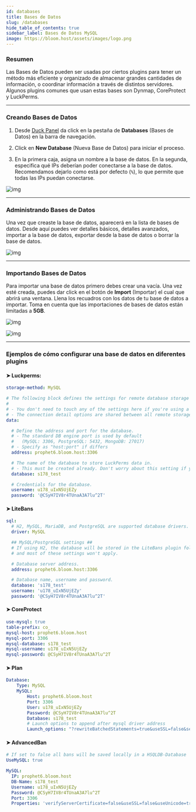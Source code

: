```yaml
---
id: databases
title: Bases de Datos
slug: /databases
hide_table_of_contents: true
sidebar_label: Bases de Datos MySQL
image: https://bloom.host/assets/images/logo.png
---
```


### Resumen
Las Bases de Datos pueden ser usadas por ciertos plugins para tener un método más eficiente y organizado de almacenar
grandes cantidades de información, o coordinar información a través de distintos servidores.
Algunos plugins comunes que usan estas bases son Dynmap, CoreProtect y LuckPerms.

---

### Creando Bases de Datos
 
1. Desde [Duck Panel](https://mc.bloom.host/) da click en la pestaña de **Databases** (Bases de Datos) en la barra de navegación.

2. Click en **New Database** (Nueva Base de Datos) para iniciar el proceso.

3. En la primera caja, asigna un nombre a la base de datos. En la segunda, especifica qué IPs deberían poder conectarse
a la base de datos. Recomendamos dejarlo como está por defecto (`%`), lo que permite que todas las IPs puedan conectarse.

![img](/imgs/using_the_panel/databases/1.png)

---

### Administrando Bases de Datos

Una vez que creaste la base de datos, aparecerá en la lista de bases de datos. Desde aquí puedes ver detalles básicos, 
detalles avanzados, importar a la base de datos, exportar desde la base de datos o borrar la base de datos.

![img](/imgs/using_the_panel/databases/2.png)

---
### Importando Bases de Datos

Para importar una base de datos primero debes crear una vacía. Una vez esté creada, puedes dar click en el botón de
**Import** (Importar) el cual que abrirá una ventana. Llena los recuadros con los datos de tu base de datos a importar.
Toma en cuenta que las importaciones de bases de datos están limitadas a **5GB**.

![img](/imgs/using_the_panel/databases/4.png)

![img](/imgs/using_the_panel/databases/3.png)

---

### Ejemplos de cómo configurar una base de datos en diferentes plugins
#### ➤ Luckperms:
```YAML
storage-method: MySQL

# The following block defines the settings for remote database storage methods.
#
# - You don't need to touch any of the settings here if you're using a local storage method!
# - The connection detail options are shared between all remote storage types.
data:

  # Define the address and port for the database.
  # - The standard DB engine port is used by default
  #   (MySQL: 3306, PostgreSQL: 5432, MongoDB: 27017)
  # - Specify as "host:port" if differs
  address: prophet6.bloom.host:3306

  # The name of the database to store LuckPerms data in.
  # - This must be created already. Don't worry about this setting if you're using MongoDB.
  database: s178_test

  # Credentials for the database.
  username: u178_uIxN5UjEZy
  password: '@CSyH7IV8r4TUnaA3A7lu^2T'
```
#### ➤ LiteBans
```YAML
sql:
  # H2, MySQL, MariaDB, and PostgreSQL are supported database drivers.
  driver: MySQL

  ## MySQL/PostgreSQL settings ##
  # If using H2, the database will be stored in the LiteBans plugin folder,
  # and most of these settings won't apply.

  # Database server address.
  address: prophet6.bloom.host:3306

  # Database name, username and password.
  database: 's178_test'
  username: 'u178_uIxN5UjEZy'
  password: '@CSyH7IV8r4TUnaA3A7lu^2T'
```
#### ➤ CoreProtect
```YAML
use-mysql: true
table-prefix: co_
mysql-host: prophet6.bloom.host
mysql-port: 3306
mysql-database: s178_test
mysql-username: u178_uIxN5UjEZy
mysql-password: @CSyH7IV8r4TUnaA3A7lu^2T
```
#### ➤ Plan
```YAML
Database:
    Type: MySQL
    MySQL:
        Host: prophet6.bloom.host
        Port: 3306
        User: u178_uIxN5UjEZy
        Password: @CSyH7IV8r4TUnaA3A7lu^2T
        Database: s178_test
        # Launch options to append after mysql driver address
        Launch_options: "?rewriteBatchedStatements=true&useSSL=false&serverTimezone=UTC"
```
#### ➤ AdvancedBan
```YAML
# If set to false all bans will be saved locally in a HSQLDB-Database
UseMySQL: true

MySQL:
  IP: prophet6.bloom.host
  DB-Name: s178_test
  Username: u178_uIxN5UjEZy
  Password: @CSyH7IV8r4TUnaA3A7lu^2T
  Port: 3306
  Properties: 'verifyServerCertificate=false&useSSL=false&useUnicode=true&characterEncoding=utf8'
```

